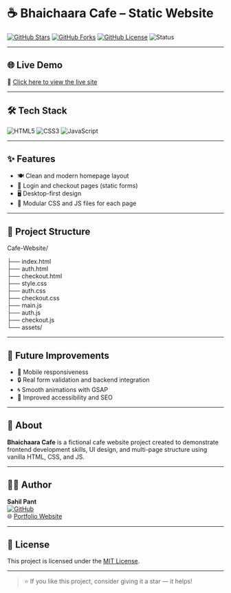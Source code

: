 # ☕ Bhaichaara Cafe – Static Website

[![GitHub Stars](https://img.shields.io/github/stars/Sahil-Pant/Cafe-Website?style=social)](https://github.com/Sahil-Pant/Cafe-Website/stargazers)
[![GitHub Forks](https://img.shields.io/github/forks/Sahil-Pant/Cafe-Website?style=social)](https://github.com/Sahil-Pant/Cafe-Website/forks)
[![GitHub License](https://img.shields.io/github/license/Sahil-Pant/Cafe-Website?style=flat-square)](https://github.com/Sahil-Pant/Cafe-Website/blob/main/LICENSE)
![Status](https://img.shields.io/badge/status-active-brightgreen?style=flat-square)

---

## 🌐 Live Demo

🔗 [Click here to view the live site](https://sahil-pant.github.io/Cafe-Website/)

---

## 🛠️ Tech Stack

![HTML5](https://img.shields.io/badge/-HTML5-E34F26?logo=html5&logoColor=fff&style=flat)
![CSS3](https://img.shields.io/badge/-CSS3-1572B6?logo=css3&logoColor=fff&style=flat)
![JavaScript](https://img.shields.io/badge/-JavaScript-F7DF1E?logo=javascript&logoColor=000&style=flat)

---

## ✨ Features

- 🍽️ Clean and modern homepage layout
- 🔐 Login and checkout pages (static forms)
- 🖥️ Desktop-first design
- 📂 Modular CSS and JS files for each page

---

## 🚀 Project Structure
Cafe-Website/

├── index.html<br>
├── auth.html<br>
├── checkout.html<br>
├── style.css<br>
├── auth.css<br>
├── checkout.css<br>
├── main.js<br>
├── auth.js<br>
├── checkout.js<br>
└── assets/<br>


---

## 🔮 Future Improvements

- 📱 Mobile responsiveness
- 🔒 Real form validation and backend integration
- 🌀 Smooth animations with GSAP
- 🎯 Improved accessibility and SEO

---

## 📌 About

**Bhaichaara Cafe** is a fictional cafe website project created to demonstrate frontend development skills, UI design, and multi-page structure using vanilla HTML, CSS, and JS.

---

## 🧑‍💻 Author

**Sahil Pant**  
[![GitHub](https://img.shields.io/badge/-GitHub-181717?logo=github&logoColor=fff&style=flat)](https://github.com/Sahil-Pant)  
🌐 [Portfolio Website](https://sahilpant.dev)

---

## 📄 License

This project is licensed under the [MIT License](https://github.com/Sahil-Pant/Cafe-Website/blob/main/LICENSE).

---

> ⭐ If you like this project, consider giving it a star — it helps!

